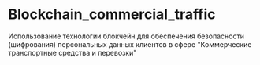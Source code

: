 # Blockchain_commercial_traffic
Использование технологии блокчейн для обеспечения безопасности (шифрования) персональных данных клиентов в сфере "Коммерческие транспортные средства и перевозки"
